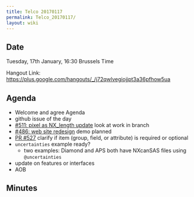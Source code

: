 ```yaml
---
title: Telco 20170117
permalink: Telco_20170117/
layout: wiki
---
```


Date
----

Tuesday, 17th January, 16:30 Brussels Time

Hangout Link:
<https://plus.google.com/hangouts/_/j72qwlvegiojjpt3a36pfhow5ua>

Agenda
------

-   Welcome and agree Agenda
-   github issue of the day
-   [\#511: pixel as NX\_length
    update](https://github.com/nexusformat/definitions/issues/511) look
    at work in branch
-   [\#486: web site
    redesign](https://github.com/nexusformat/definitions/issues/486)
    demo planned
-   [PR \#527](https://github.com/nexusformat/definitions/pull/527)
    clarify if item (group, field, or attribute) is required or optional
-   `uncertainties` example ready?
    -   two examples: Diamond and APS both have NXcanSAS files using
        `@uncertainties`
-   update on features or interfaces
-   AOB

Minutes
-------
